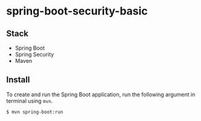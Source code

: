 # spring-boot-security-basic

## Stack
- Spring Boot
- Spring Security
- Maven

## Install
To create and run the Spring Boot application, run the following argument in terminal using `mvn`.
```bash
$ mvn spring-boot:run
```

